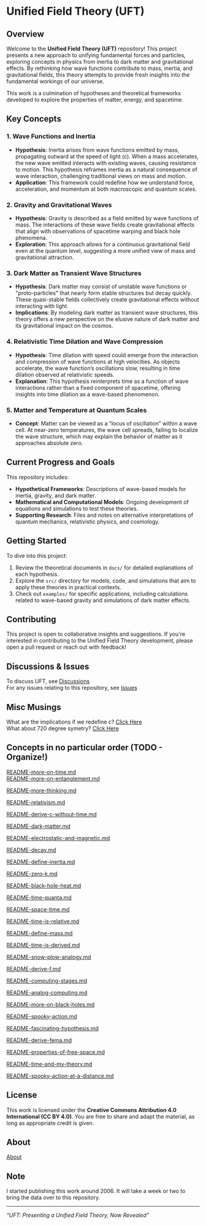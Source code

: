 # Unified Field Theory (UFT)

## Overview

Welcome to the **Unified Field Theory (UFT)** repository! This project presents a new approach to unifying fundamental forces and particles, exploring concepts in physics from inertia to dark matter and gravitational effects. By rethinking how wave functions contribute to mass, inertia, and gravitational fields, this theory attempts to provide fresh insights into the fundamental workings of our universe.

This work is a culmination of hypotheses and theoretical frameworks developed to explore the properties of matter, energy, and spacetime. 

## Key Concepts

### 1. **Wave Functions and Inertia**
   - **Hypothesis**: Inertia arises from wave functions emitted by mass, propagating outward at the speed of light (c). When a mass accelerates, the new wave emitted interacts with existing waves, causing resistance to motion. This hypothesis reframes inertia as a natural consequence of wave interaction, challenging traditional views on mass and motion.
   - **Application**: This framework could redefine how we understand force, acceleration, and momentum at both macroscopic and quantum scales.

### 2. **Gravity and Gravitational Waves**
   - **Hypothesis**: Gravity is described as a field emitted by wave functions of mass. The interactions of these wave fields create gravitational effects that align with observations of spacetime warping and black hole phenomena.
   - **Exploration**: This approach allows for a continuous gravitational field even at the quantum level, suggesting a more unified view of mass and gravitational attraction.

### 3. **Dark Matter as Transient Wave Structures**
   - **Hypothesis**: Dark matter may consist of unstable wave functions or "proto-particles" that nearly form stable structures but decay quickly. These quasi-stable fields collectively create gravitational effects without interacting with light.
   - **Implications**: By modeling dark matter as transient wave structures, this theory offers a new perspective on the elusive nature of dark matter and its gravitational impact on the cosmos.

### 4. **Relativistic Time Dilation and Wave Compression**
   - **Hypothesis**: Time dilation with speed could emerge from the interaction and compression of wave functions at high velocities. As objects accelerate, the wave function’s oscillations slow, resulting in time dilation observed at relativistic speeds.
   - **Explanation**: This hypothesis reinterprets time as a function of wave interactions rather than a fixed component of spacetime, offering insights into time dilation as a wave-based phenomenon.

### 5. **Matter and Temperature at Quantum Scales**
   - **Concept**: Matter can be viewed as a “locus of oscillation” within a wave cell. At near-zero temperatures, the wave cell spreads, failing to localize the wave structure, which may explain the behavior of matter as it approaches absolute zero.

## Current Progress and Goals

This repository includes:
- **Hypothetical Frameworks**: Descriptions of wave-based models for inertia, gravity, and dark matter.
- **Mathematical and Computational Models**: Ongoing development of equations and simulations to test these theories.
- **Supporting Research**: Files and notes on alternative interpretations of quantum mechanics, relativistic physics, and cosmology.

## Getting Started

To dive into this project:
1. Review the theoretical documents in `docs/` for detailed explanations of each hypothesis.
2. Explore the `src/` directory for models, code, and simulations that aim to apply these theories in practical contexts.
3. Check out `examples/` for specific applications, including calculations related to wave-based gravity and simulations of dark matter effects.

## Contributing

This project is open to collaborative insights and suggestions. If you're interested in contributing to the Unified Field Theory development, please open a pull request or reach out with feedback!

## Discussions & Issues

To discuss UFT, see [Discussions](https://github.com/cpsource/UFT/discussions)
<br>
For any issues relating to this repository, see [Issues](https://github.com/cpsource/UFT/issues)

## Misc Musings

What are the implications if we redefine c? [Click Here](https://t2m.io/7SAxanm)
<br>
What about 720 degree symetry? [Click Here](https://t2m.io/RxdfOLQ)

## Concepts in no particular order (TODO - Organize!)

[README-more-on-time.md](https://t2m.io/rcuMkk8)
<br>
[README-more-on-entanglement.md](https://t2m.io/mPQY3vd)

[README-more-thinking.md](https://t2m.io/aLAOv3s)

[README-relativism.md](https://t2m.io/bcX9wFa)

[README-derive-c-without-time.md](https://t2m.io/aYRXu7q)

[README-dark-matter.md](https://t2m.io/dqht6sN)

[README-electrostatic-and-magnetic.md](https://t2m.io/BTMt6eW)

[README-decay.md](https://t2m.io/2oUoGUf)

[README-define-inertia.md](https://t2m.io/RWx6nNj)

[README-zero-k.md](https://t2m.io/JQCJn6p)

[README-black-hole-heat.md](https://t2m.io/K3ybx2d)

[README-time-quanta.md](https://t2m.io/9qGjEnX)

[README-space-time.md](https://t2m.io/zjVrZAT)

[README-time-is-relative.md](https://t2m.io/QK1xNy9)

[README-define-mass.md](https://t2m.io/e9RAVQW)

[README-time-is-derived.md](https://t2m.io/u0WvK1q)

[README-snow-plow-analogy.md](https://t2m.io/2t0iUHY)

[README-derive-f.md](https://t2m.io/qifOSa0)

[README-computing-stages.md](https://t2m.io/5zQ9i76)

[README-analog-computing.md](https://t2m.io/aftdKzA)

[README-more-on-black-holes.md](https://t2m.io/UL2rHD5)

[README-spooky-action.md](https://t2m.io/neagq7w)

[README-fascinating-hypothesis.md](https://t2m.io/iiFMKkO)

[README-derive-fema.md](https://t2m.io/i1SNwFO)

[README-properties-of-free-space.md](https://t2m.io/pw6z7c7)

[README-time-and-my-theory.md](https://t2m.io/xMfBBn1)

[README-spooky-action-at-a-distance.md](https://t2m.io/i2Z6eqU)

## License

This work is licensed under the **Creative Commons Attribution 4.0 International (CC BY 4.0)**. You are free to share and adapt the material, as long as appropriate credit is given.

## About

[About](https://t2m.io/KTAZ44M)

## Note

I started publishing this work around 2006. It will take a week or two to bring the data over to this
repository.

---

*“UFT: Presenting a Unified Field Theory, Now Revealed”*

